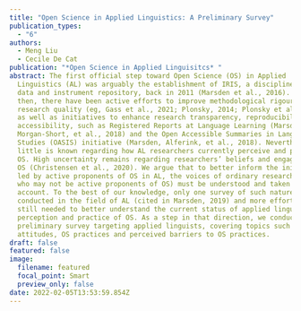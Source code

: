 ```yaml
---
title: "Open Science in Applied Linguistics: A Preliminary Survey"
publication_types:
  - "6"
authors:
  - Meng Liu
  - Cecile De Cat
publication: "*Open Science in Applied Linguisitcs* "
abstract: The first official step toward Open Science (OS) in Applied
  Linguistics (AL) was arguably the establishment of IRIS, a discipline-specific
  data and instrument repository, back in 2011 (Marsden et al., 2016). Since
  then, there have been active efforts to improve methodological rigour and
  research quality (eg, Gass et al., 2021; Plonsky, 2014; Plonsky et al., 2020),
  as well as initiatives to enhance research transparency, reproducibility and
  accessibility, such as Registered Reports at Language Learning (Marsden,
  Morgan-Short, et al., 2018) and the Open Accessible Summaries in Language
  Studies (OASIS) initiative (Marsden, Alferink, et al., 2018). Nevertheless,
  little is known regarding how AL researchers currently perceive and practise
  OS. High uncertainty remains regarding researchers’ beliefs and engagement in
  OS (Christensen et al., 2020). We argue that to better inform the initiatives
  led by active proponents of OS in AL, the voices of ordinary researchers (eg,
  who may not be active proponents of OS) must be understood and taken into
  account. To the best of our knowledge, only one survey of such nature has been
  conducted in the field of AL (cited in Marsden, 2019) and more efforts are
  still needed to better understand the current status of applied linguists’
  perception and practice of OS. As a step in that direction, we conducted a
  preliminary survey targeting applied linguists, covering topics such as OS
  attitudes, OS practices and perceived barriers to OS practices.
draft: false
featured: false
image:
  filename: featured
  focal_point: Smart
  preview_only: false
date: 2022-02-05T13:53:59.854Z
---
```

